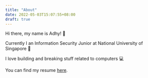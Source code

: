 ```yaml
---
title: "About"
date: 2022-05-03T15:07:55+08:00
draft: true
---
```


Hi there, my name is Adhy! :wave:

Currently I an Information Security Junior at National University of Singapore :tiger:

I love building and breaking stuff related to computers :computer:

You can find my resume [here](/resume.pdf).
